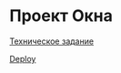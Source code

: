 # Проект Окна

[Техническое задание](https://docs.google.com/document/d/1p8O87EXYwTHA0J1skgXFL67u6Knw8Wxb4lC2tGelqbA/edit?usp=sharing)

[Deploy](https://ilsapunov.github.io/window-project)
